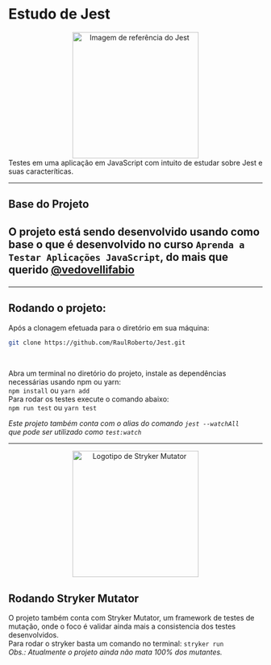 # Estudo de Jest

<div align="center">
<img src="https://raw.githubusercontent.com/jestjs/jest/main/website/static/img/jest-readme-headline.png" alt="Imagem de referência do Jest" height=250px>
</div>
Testes em uma aplicação em JavaScript com intuito de estudar sobre Jest e suas caracteríticas.

<hr>

<h2>Base do Projeto<h2>

O projeto está sendo desenvolvido usando como base o que é desenvolvido no curso `Aprenda a Testar Aplicações JavaScript`, do mais que querido
<a href="https://github.com/vedovelli">@vedovellifabio</a>

<hr>

<h2>Rodando o projeto:</h2>

Após a clonagem efetuada para o diretório em sua máquina: <br>

```bash
git clone https://github.com/RaulRoberto/Jest.git
```

<br>

Abra um terminal no diretório do projeto, instale as dependências necessárias usando npm ou yarn: <br/>
`npm install` ou `yarn add` <br>
Para rodar os testes execute o comando abaixo:<br />
`npm run test` ou `yarn test` <br>

_Este projeto também conta com o alias do comando `jest --watchAll` <br> que pode ser utilizado como `test:watch`_ <br>

<hr>
<div align="center">
<img src="https://stryker-mutator.io/images/stryker-man.svg" alt="Logotipo de Stryker Mutator" height=250px>
</div>

<h2>Rodando Stryker Mutator</h2>

O projeto também conta com Stryker Mutator, um framework de testes de mutação, onde o foco é validar ainda mais a consistencia dos testes desenvolvidos.<br>
Para rodar o stryker basta um comando no terminal:
`stryker run` <br>
_Obs.: Atualmente o projeto ainda não mata 100% dos mutantes._
